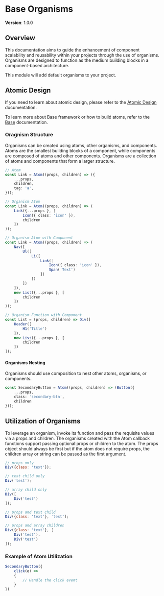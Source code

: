 # Base Organisms

**Version**: 1.0.0

## Overview
This documentation aims to guide the enhancement of component scalability and reusability within your projects through the use of organisms. Organisms are designed to function as the medium building blocks in a component-based architecture.

This module will add default organisms to your project.

## Atomic Design
If you need to learn about atomic design, please refer to the [Atomic Design](https://bradfrost.com/blog/post/atomic-web-design/) documentation.

To learn more about Base framework or how to build atoms, refer to the [Base](https://github.com/chrisdurfee/base/wiki) documentation.

### Oragnism Structure
Organisms can be created using atoms, other organisms, and components. Atoms are the smallest building blocks of a component, while components are composed of atoms and other components. Organisms are a collection of atoms and components that form a larger structure.

```typescript
// Atom
const Link = Atom((props, children) => ({
    ...props,
    children,
    tag: 'a',
}));

// Organism Atom
const Link = Atom((props, children) => (
    Link({...props }, [
        Icon({ class: 'icon' }),
        children
    ])
));

// Organism Atom with Component
const Link = Atom((props, children) => (
    Nav([
        Ul([
            Li([
                Link([
                    Icon({ class: 'icon' }),
                    Span('Text')
                ])
            ])
        ])
    ]),
    new List({...props }, [
        children
    ])
));

// Organism Function with Component
const List = (props, children) => Div([
    Header([
        H1('Title')
    ]),
    new List({...props }, [
        children
    ])
]);
```

#### Organisms Nesting
Organisms should use composition to nest other atoms, organisms, or components.

```typescript
const SecondaryButton = Atom((props, children) => (Button({
    ...props,
    class: 'secondary-btn',
    children
}));
```

## Utilization of Organisms
To leverage an organism, invoke its function and pass the requisite values via a props and children. The organisms created with the Atom callback functions support passing optional props or children to the atom. The props object should always be first but if the atom does not require props, the children array or string can be passed as the first argument.

```javascript
// props only
Div({class: 'text'});

// text child only
Div('test');

// array child only
Div([
    Div('test')
]);

// props and text child
Div({class: 'text'}, 'test');

// props and array children
Div({class: 'text'}, [
    Div('test'),
    Div('test')
]);
```

### Example of Atom Utilization
```typescript
SecondaryButton({
    click(e) =>
    {
        // Handle the click event
    }
})
```
